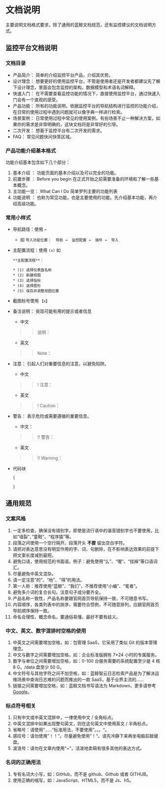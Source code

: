 # 文档说明

主要说明文档格式要求，除了通用的蓝鲸文档规范，还有监控建议的文档说明方式。

## 监控平台文档说明

### 文档目录

* 产品简介： 简单的介绍监控平台产品，介绍其优势。
* 设计理念： 想要更好的使用监控平台，不管是使用者还是开发者都建议先了解下设计理念，里面会包含监控的架构，数据模型和术语名词解释。
* 快速入门： 在不需要查看监控功能的情况下，直接使用监控平台，通过快速入门会有一个直观的感受。
* 产品功能： 所有的功能说明，依据监控平台的导航结构进行监控的功能介绍，在日常的使用过程中遇到问题就可以像字典一样进行检索。
* 场景案例： 日常使用过程中常见的使用案例，有些场景不止一种解决方案，如果你的需求是非常明确的，这块文档将是非常好的引导。
* 二次开发： 想基于监控平台有二次开发的需求。
* FAQ：  常见问题快问快答区域。

### 产品功能介绍基本格式

功能介绍基本包含如下几个部分：

1. 基本介绍 ： 功能页面的基本介绍以及可以完全的功能。
2. 前置步骤 ： Before you begin 在正式开始之前需要准备的环境和了解一些基本概念。
3. 主功能一览： What Can I Do  简单罗列主要的功能列表
4. 功能说明 ： 也称为常见功能，也是主要使用的功能。先介绍基本功能，再介绍高级功能。

### 常用小样式

* 导航路径：使用 `→`
    * 如 `导入功能位置：  导航 →  监控配置 →  插件 →  导入`
* 主配置流程：使用 `(x)` 如

    ```plain
    **主配置流程**：

    * (1) 选择仪表盘名称
    * (2) 新建视图
    * (3) 选择指标
    * (4) 选择图形
    * (5) 保存并调整视图位置
    ```

* 截图标号使用 `【x】`

* 备注说明： 突现可能有用的提示或者信息

    * 中文

    >> 说明：

    * 英文

    >> Note：

* 注意： 引起人们对重要信息的注意，以避免陷阱。

    * 中文

    >> ! 注意：

    * 英文

    >> ! Caution：

* 警告： 表示危险或需要遵循的重要信息。

    * 中文：

    >> !! 警告：

    * 英文

    >> !! Warning：

* 代码块

    ```json
    {

    }
    ```

## 通用规范

### 文案风格

1. 一定多检查，确保没有错别字。即使是流行语中的谐音错别字也不要使用，比如”墙裂”、”童鞋”、“程序猿”等。
2. 段落之间使用一个空行隔开。段落开头 **不要** 留出空白字符。
3. 请把对表达意思没有明显作用的字、词、句删除，在不影响表达效果的前提下把文案长度减到最短。
4. 避免口语，使用规范的书面语。例子：避免使用“么”、“喔”、“挂掉”等口语词汇。
5. 尽量避免中英文混杂。
6. 请一定注意“的”、“地”、“得”的用法。
7. 第一人称：推荐使用“蓝鲸”、“我们”，不推荐使用“小编”、“笔者”。
8. 避免多介词的复合长句。注意句子成分要齐全。
9. 产品名称一致性，产品名称要跟官网首页导航保持一致，不可随意书写。
10. 内容顺序，各类列表中的排序，需要符合惯例，不可随意排列，应跟官网首页导航顺序保持一致。
11. 命名合理性，概念命名，要通俗易懂，最好不要有歧义。

### 中文、英文、数字混排时空格的使用

1. 中英文之间需要增加空格，如：包管理 SaaS，它采用了类似 Git 的版本管理理念。
2. 中文与数字之间需要增加空格，如：企业标准版拥有 7*24 小时的专属服务。
3. 数字与单位之间需要增加空格，如：0-100 台服务需要的系统配置至少是 4 核 8 G，/data 盘至少 50 G。
4. 中文符号与其他字符之间不加空格，如：蓝鲸智云日志检索产品是为了解决运维场景中查询日志难的问题而推出的一款 SaaS，基于业界主流的……
5. 链接之间需要增加空格，如：蓝鲸文档书写语法为 Markdown，更多请参考 [Google](.)。

### 标点符号相关

1. 只有中文或中英文混排中，一律使用中文 / 全角标点。
2. 中英文混排中如果出现整句英文，则在这句英文中使用英文 / 半角标点。
3. 省略号：请使用”……“标准用法，不要使用”。。。“。
4. 感叹号：请勿使用”！！“。尽量避免使用”！“。请先冷静下来再坐电脑前敲键盘。
5. 波浪号：请勿在文章内使用“~”，活泼地卖萌有很多其他的表达方式。

### 名词的正确用法

1. 专有名词大小写，如：GitHub，而不是 github、Github 或者 GITHUB。
2. 使用正确的缩写，如：JavaScript、HTML5，而不是 Js、h5。
